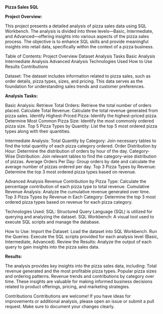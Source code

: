 **Pizza Sales SQL**


**Project Overview:**

This project presents a detailed analysis of pizza sales data using SQL Workbench. The analysis is divided into three levels—Basic, Intermediate, and Advanced—offering insights into various aspects of the pizza sales process. The objective is to enhance SQL skills and provide meaningful insights into retail data, specifically within the context of a pizza business.

Table of Contents: Project Overview Dataset Analysis Tasks Basic Analysis Intermediate Analysis Advanced Analysis Technologies Used How to Use Results Contributions

Dataset: The dataset includes information related to pizza sales, such as order details, pizza types, sizes, and pricing. This data serves as the foundation for understanding sales trends and customer preferences.



**Analysis Tasks:**

Basic Analysis: Retrieve Total Orders: Retrieve the total number of orders placed. Calculate Total Revenue: Calculate the total revenue generated from pizza sales. Identify Highest-Priced Pizza: Identify the highest-priced pizza. Determine Most Common Pizza Size: Identify the most commonly ordered pizza size. Top 5 Pizza Types by Quantity: List the top 5 most ordered pizza types along with their quantities.

Intermediate Analysis: Total Quantity by Category: Join necessary tables to find the total quantity of each pizza category ordered. Order Distribution by Hour: Determine the distribution of orders by hour of the day. Category-Wise Distribution: Join relevant tables to find the category-wise distribution of pizzas. Average Orders Per Day: Group orders by date and calculate the average number of pizzas ordered per day. Top 3 Pizza Types by Revenue: Determine the top 3 most ordered pizza types based on revenue.

Advanced Analysis Revenue Contribution by Pizza Type: Calculate the percentage contribution of each pizza type to total revenue. Cumulative Revenue Analysis: Analyze the cumulative revenue generated over time. Top 3 Pizza Types by Revenue in Each Category: Determine the top 3 most ordered pizza types based on revenue for each pizza category.

Technologies Used: SQL: Structured Query Language (SQL) is utilized for querying and analyzing the dataset. SQL Workbench: A visual tool used to execute SQL scripts and manage the database.

How to Use: Import the Dataset: Load the dataset into SQL Workbench. Run the Queries: Execute the SQL scripts provided for each analysis level (Basic, Intermediate, Advanced). Review the Results: Analyze the output of each query to gain insights into the pizza sales data.



**Results:**

The analysis provides key insights into the pizza sales data, including: Total revenue generated and the most profitable pizza types. Popular pizza sizes and ordering patterns. Revenue trends and contributions by category over time. These insights are valuable for making informed business decisions related to product offerings, pricing, and marketing strategies.

Contributions Contributions are welcome! If you have ideas for improvements or additional analysis, please open an issue or submit a pull request. Make sure to document your changes clearly.
